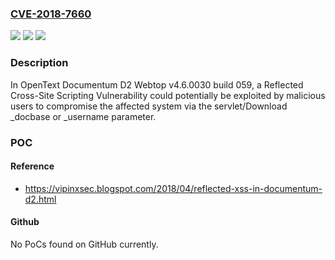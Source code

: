 ### [CVE-2018-7660](https://cve.mitre.org/cgi-bin/cvename.cgi?name=CVE-2018-7660)
![](https://img.shields.io/static/v1?label=Product&message=n%2Fa&color=blue)
![](https://img.shields.io/static/v1?label=Version&message=n%2Fa&color=blue)
![](https://img.shields.io/static/v1?label=Vulnerability&message=n%2Fa&color=brighgreen)

### Description

In OpenText Documentum D2 Webtop v4.6.0030 build 059, a Reflected Cross-Site Scripting Vulnerability could potentially be exploited by malicious users to compromise the affected system via the servlet/Download _docbase or _username parameter.

### POC

#### Reference
- https://vipinxsec.blogspot.com/2018/04/reflected-xss-in-documentum-d2.html

#### Github
No PoCs found on GitHub currently.

